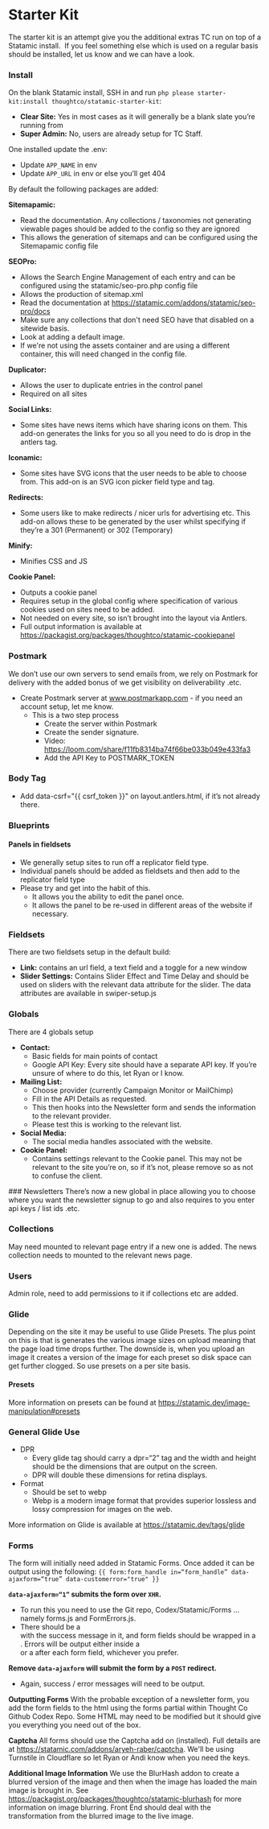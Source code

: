 # Starter Kit
The starter kit is an attempt give you the additional extras TC run on top of a Statamic install.  If you feel something else which is used on a regular basis should be installed, let us know and we can have a look.

### Install

On the blank Statamic install, SSH in and run `php please starter-kit:install thoughtco/statamic-starter-kit`:
- **Clear Site:** Yes in most cases as it will generally be a blank slate you’re running from
- **Super Admin:** No, users are already setup for TC Staff.

One installed update the .env:
- Update ``APP_NAME`` in env
- Update ``APP_URL`` in env or else you’ll get 404

By default the following packages are added:

**Sitemapamic:**
- Read the documentation. Any collections / taxonomies not generating viewable pages should be added to the config so they are ignored 
- This allows the generation of sitemaps and can be configured using the Sitemapamic config file

**SEOPro:**
- Allows the Search Engine Management of each entry and can be configured using the statamic/seo-pro.php config file
- Allows the production of sitemap.xml
- Read the documentation at https://statamic.com/addons/statamic/seo-pro/docs
- Make sure any collections that don't need SEO have that disabled on a sitewide basis.
- Look at adding a default image.
- If we're not using the assets container and are using a different container, this will need changed in the config file. 
  
**Duplicator:**
- Allows the user to duplicate entries in the control panel
- Required on all sites 

**Social Links:**
- Some sites have news items which have sharing icons on them. This add-on generates the links for you so all you need to do is drop in the antlers tag. 

**Iconamic:**
- Some sites have SVG icons that the user needs to be able to choose from. This add-on is an SVG icon picker field type and tag. 

**Redirects:**
- Some users like to make redirects / nicer urls for advertising etc. This add-on allows these to be generated by the user whilst specifying if they’re a 301 (Permanent) or 302 (Temporary) 

**Minify:**
- Minifies CSS and JS 

**Cookie Panel:**
- Outputs a cookie panel
- Requires setup in the global config where specification of various cookies used on sites need to be added.
- Not needed on every site, so isn’t brought into the layout via Antlers.
- Full output information is available at https://packagist.org/packages/thoughtco/statamic-cookiepanel

### Postmark
We don’t use our own servers to send emails from, we rely on Postmark for delivery with the added bonus of we get visibility on deliverability .etc.

- Create Postmark server at www.postmarkapp.com - if you need an account setup, let me know. 
    - This is a two step process
        - Create the server within Postmark
        - Create the sender signature.
        - Video: https://loom.com/share/f11fb8314ba74f66be033b049e433fa3
        - Add the API Key to POSTMARK_TOKEN

### Body Tag
- Add  data-csrf="{{ csrf_token }}" on layout.antlers.html, if it’s not already there.

### Blueprints

#### Panels in fieldsets
- We generally setup sites to run off a replicator field type. 
- Individual panels should be added as fieldsets and then add to the replicator field type
- Please try and get into the habit of this.
    - It allows you the ability to edit the panel once.
    - It allows the panel to be re-used in different areas of the website if necessary.

### Fieldsets
There are two fieldsets setup in the default build:
- **Link:** contains an url field, a text field and a toggle for a new window
- **Slider Settings:** Contains Slider Effect and Time Delay and should be used on sliders with the relevant data attribute for the slider. The data attributes are available in swiper-setup.js

### Globals
There are 4 globals setup
- **Contact:**
  - Basic fields for main points of contact
  - Google API Key: Every site should have a separate API key. If you’re unsure of where to do this, let Ryan or I know.
- **Mailing List:**
  - Choose provider (currently Campaign Monitor or MailChimp)
  - Fill in the API Details as requested.
  - This then hooks into the Newsletter form and sends the information to the relevant provider.
  - Please test this is working to the relevant list.
- **Social Media:**
  - The social media handles associated with the website.
- **Cookie Panel:**
  - Contains settings relevant to the Cookie panel. This may not be relevant to the site you’re on, so if it’s not, please remove so as not to confuse the client.

### Newsletters
There’s now a new global in place allowing you to choose where you want the newsletter signup to go and also requires to you enter api keys / list ids .etc.

### Collections
May need mounted to relevant page entry if a new one is added. The news collection needs to mounted to the relevant news page.

### Users
Admin role, need to add permissions to it if collections etc are added.

### Glide
Depending on the site it may be useful to use Glide Presets. The plus point on this is that is generates the various image sizes on upload meaning that the page load time drops further. The downside is, when you upload an image it creates a version of the image for each preset so disk space can get further clogged. So use presets on a per site basis.

#### Presets
More information on presets can be found at https://statamic.dev/image-manipulation#presets

### General Glide Use
- DPR
  - Every glide tag should carry a dpr=“2” tag and the width and height should be the dimensions that are output on the screen.
  - DPR will double these dimensions for retina displays.
- Format
  - Should be set to webp
  - Webp is a modern image format that provides superior lossless and lossy compression for images on the web.

More information on Glide is available at https://statamic.dev/tags/glide

### Forms
The form will initially need added in Statamic Forms. Once added it can be output using the following:
``{{ form:form_handle in=“form_handle” data-ajaxform=“true” data-customerror="true" }}``

**``data-ajaxform=“1”`` submits the form over `XHR`.**
- To run this you need to use the Git repo, Codex/Statamic/Forms … namely forms.js and FormErrors.js. 
- There should be a <div class=“success”> with the success message in it, and form fields should be wrapped in a <div class=“fields”>. Errors will be output either inside a <div class=“errors”> or a <span class=“error”> after each form field, whichever you prefer.

**Remove ``data-ajaxform`` will submit the form by a ``POST`` redirect.**
- Again, success / error messages will need to be output.
  
**Outputting Forms**
With the probable exception of a newsletter form, you add the form fields to the html using the forms partial within Thought Co Github Codex Repo. 
Some HTML may need to be modified but it should give you everything you need out of the box.

**Captcha**
All forms should use the Captcha add on (installed). Full details are at https://statamic.com/addons/aryeh-raber/captcha.
We'll be using Turnstile in Cloudflare so let Ryan or Andi know when you need the keys.

**Additional Image Information**
We use the BlurHash addon to create a blurred version of the image and then when the image has loaded the main image is brought in.
See https://packagist.org/packages/thoughtco/statamic-blurhash for more information on image blurring. Front End should deal with the 
transformation from the blurred image to the live image.